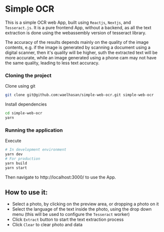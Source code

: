 # Simple OCR

This is a simple OCR web App, built using `Reactjs`, `Nextjs`, and `Tesseract.js`. It is a pure frontend App, without a backend, as all the text extraction is done using the webassembly version of tesseract library.

The accuracy of the results depends mainly on the quality of the image contents, e.g. if the image is generated by scanning a document using a digital scanner, then it's quality will be higher, suth the extracted text will be more accurate, while an image generated using a phone cam may not have the same quality, leading to less text accuracy.

### Cloning the project

Clone using git 
```sh
git clone git@github.com:waelhasan/simple-web-ocr.git simple-web-ocr
```

Install dependencies
```sh
cd simple-web-ocr
yarn
```

### Running the application

Execute
```sh
# In development environment
yarn dev
# For production
yarn build
yarn start
```

Then navigate to http://localhost:3000/ to use the App.

## How to use it:
- Select a photo, by clicking on the preview area, or dropping a photo on it
- Select the language of the text inside the photo, using the drop down menu (this will be used to configure the `Tesseract` worker)
- Click `Extract` button to start the text extraction process
- Click `Clear` to clear photo and data
